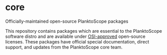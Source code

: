# core
Officially-maintained open-source PlanktoScope packages

This repository contains packages which are essential to the PlanktoScope software distro and are
available under [OSI-approved](https://opensource.org/licenses/) open-source licenses. These
packages have official special documentation, direct support, and updates from the PlanktoScope core
team.
